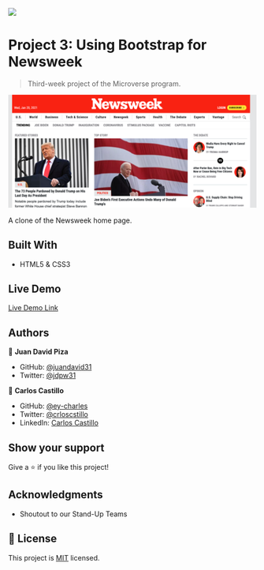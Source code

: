 ![](https://img.shields.io/badge/Microverse-blueviolet)

# Project 3: Using Bootstrap for Newsweek

> Third-week project of the Microverse program.

![screenshot](./img/app_screenshot.png)

A clone of the Newsweek home page.

## Built With

- HTML5 & CSS3

## Live Demo

[Live Demo Link](https://ey-charles.github.io/mv-03-bootstrap/)

## Authors

👤 **Juan David Piza**

- GitHub: [@juandavid31](https://github.com/juandavid31)
- Twitter: [@jdpw31](https://twitter.com/jdpw31)

👤 **Carlos Castillo**

- GitHub: [@ey-charles](https://github.com/ey-charles)
- Twitter: [@crloscstillo](https://twitter.com/crloscstillo)
- LinkedIn: [Carlos Castillo](https://www.linkedin.com/in/carlos-castillo-70430711a/)

## Show your support

Give a ⭐️ if you like this project!

## Acknowledgments

- Shoutout to our Stand-Up Teams

## 📝 License

This project is [MIT](https://www.mit.edu/~amini/LICENSE.md) licensed.
